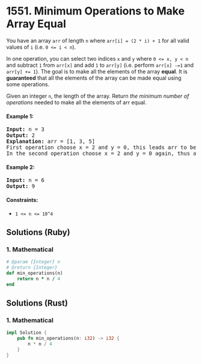 # 1551. Minimum Operations to Make Array Equal
You have an array `arr` of length `n` where `arr[i] = (2 * i) + 1` for all valid values of `i` (i.e. `0 <= i < n`).

In one operation, you can select two indices `x` and `y` where `0 <= x, y < n` and subtract `1` from `arr[x]` and add `1` to `arr[y]` (i.e. perform `arr[x] -=1` and `arr[y] += 1`). The goal is to make all the elements of the array **equal**. It is **guaranteed** that all the elements of the array can be made equal using some operations.

Given an integer `n`, the length of the array. Return *the minimum number of operations* needed to make all the elements of arr equal.

#### Example 1:
<pre>
<b>Input:</b> n = 3
<b>Output:</b> 2
<b>Explanation:</b> arr = [1, 3, 5]
First operation choose x = 2 and y = 0, this leads arr to be [2, 3, 4]
In the second operation choose x = 2 and y = 0 again, thus arr = [3, 3, 3].
</pre>

#### Example 2:
<pre>
<b>Input:</b> n = 6
<b>Output:</b> 9
</pre>

#### Constraints:
* `1 <= n <= 10^4`

## Solutions (Ruby)

### 1. Mathematical
```Ruby
# @param {Integer} n
# @return {Integer}
def min_operations(n)
    return n * n / 4
end
```

## Solutions (Rust)

### 1. Mathematical
```Rust
impl Solution {
    pub fn min_operations(n: i32) -> i32 {
        n * n / 4
    }
}
```
